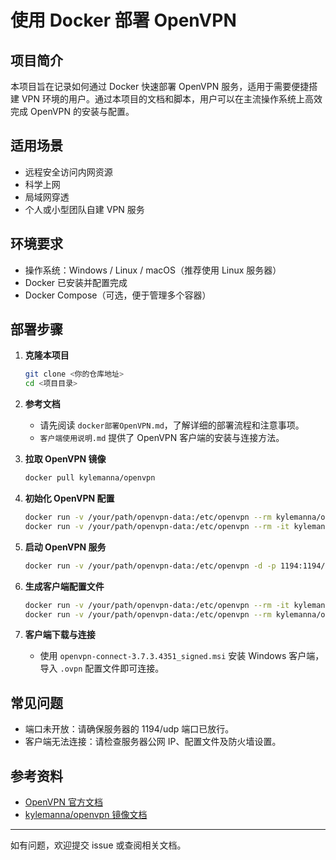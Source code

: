 # 使用 Docker 部署 OpenVPN

## 项目简介

本项目旨在记录如何通过 Docker 快速部署 OpenVPN 服务，适用于需要便捷搭建 VPN 环境的用户。通过本项目的文档和脚本，用户可以在主流操作系统上高效完成 OpenVPN 的安装与配置。

## 适用场景

- 远程安全访问内网资源
- 科学上网
- 局域网穿透
- 个人或小型团队自建 VPN 服务

## 环境要求

- 操作系统：Windows / Linux / macOS（推荐使用 Linux 服务器）
- Docker 已安装并配置完成
- Docker Compose（可选，便于管理多个容器）

## 部署步骤

1. **克隆本项目**
   ```bash
   git clone <你的仓库地址>
   cd <项目目录>
   ```

2. **参考文档**
   - 请先阅读 `docker部署OpenVPN.md`，了解详细的部署流程和注意事项。
   - `客户端使用说明.md` 提供了 OpenVPN 客户端的安装与连接方法。

3. **拉取 OpenVPN 镜像**
   ```bash
   docker pull kylemanna/openvpn
   ```

4. **初始化 OpenVPN 配置**
   ```bash
   docker run -v /your/path/openvpn-data:/etc/openvpn --rm kylemanna/openvpn ovpn_genconfig -u udp://你的服务器IP
   docker run -v /your/path/openvpn-data:/etc/openvpn --rm -it kylemanna/openvpn ovpn_initpki
   ```

5. **启动 OpenVPN 服务**
   ```bash
   docker run -v /your/path/openvpn-data:/etc/openvpn -d -p 1194:1194/udp --cap-add=NET_ADMIN kylemanna/openvpn
   ```

6. **生成客户端配置文件**
   ```bash
   docker run -v /your/path/openvpn-data:/etc/openvpn --rm -it kylemanna/openvpn easyrsa build-client-full <客户端名称> nopass
   docker run -v /your/path/openvpn-data:/etc/openvpn --rm kylemanna/openvpn ovpn_getclient <客户端名称> > <客户端名称>.ovpn
   ```

7. **客户端下载与连接**
   - 使用 `openvpn-connect-3.7.3.4351_signed.msi` 安装 Windows 客户端，导入 `.ovpn` 配置文件即可连接。

## 常见问题

- 端口未开放：请确保服务器的 1194/udp 端口已放行。
- 客户端无法连接：请检查服务器公网 IP、配置文件及防火墙设置。

## 参考资料

- [OpenVPN 官方文档](https://openvpn.net/)
- [kylemanna/openvpn 镜像文档](https://hub.docker.com/r/kylemanna/openvpn)

---

如有问题，欢迎提交 issue 或查阅相关文档。
